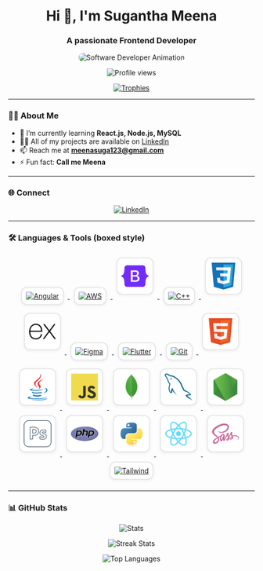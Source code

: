
<h1 align="center">Hi 👋, I'm Sugantha Meena </h1>
<h3 align="center">A passionate Frontend Developer</h3>

<!-- Developer Animation -->
<p align="center">
  <img src="https://raw.githubusercontent.com/Meena0810/Meena0810/main/dev-animation.gif" alt="Software Developer Animation" width="320" style="border-radius:8px;" />
</p>

<p align="center">
  <img src="https://komarev.com/ghpvc/?username=Meena0810&label=Profile%20views&color=0e75b6&style=flat" alt="Profile views" />
</p>

<p align="center">
  <a href="https://github.com/ryo-ma/github-profile-trophy">
    <img src="https://github-profile-trophy.vercel.app/?username=Meena0810&theme=tokyonight&margin-w=10&margin-h=10" alt="Trophies" />
  </a>
</p>

---

### 👨‍💻 About Me
- 🌱 I’m currently learning **React.js, Node.js, MySQL**  
- 👨‍💻 All of my projects are available on [LinkedIn](https://linkedin.com/in/a-sugantha-meena)  
- 📫 Reach me at **meenasuga123@gmail.com**  
- ⚡ Fun fact: **Call me Meena**

---

### 🌐 Connect
<p align="center">
  <a href="https://linkedin.com/in/a-sugantha-meena" target="_blank" rel="noreferrer">
    <img src="https://raw.githubusercontent.com/rahuldkjain/github-profile-readme-generator/master/src/images/icons/Social/linked-in-alt.svg" alt="LinkedIn" width="36" height="36" />
  </a>
</p>

---

### 🛠️ Languages & Tools (boxed style)
<p align="center">
  <!-- Template for a single box:
       <a href="LINK" target="_blank" rel="noreferrer">
         <img src="ICON_SRC" alt="NAME" width="56" height="56" style="margin:8px; border:2px solid #e6e6e6; border-radius:12px; padding:8px; background:#fff; box-shadow:0 2px 6px rgba(0,0,0,0.06);" />
       </a>
  -->
  <a href="https://angular.io" target="_blank" rel="noreferrer">
    <img src="https://angular.io/assets/images/logos/angular/angular.svg" alt="Angular" width="56" height="56" style="margin:8px; border:2px solid #e6e6e6; border-radius:12px; padding:8px; background:#fff; box-shadow:0 2px 6px rgba(0,0,0,0.06);" />
  </a>

  <a href="https://aws.amazon.com" target="_blank" rel="noreferrer">
    <img src="https://raw.githubusercontent.com/simple-icons/simple-icons/develop/icons/amazonaws.svg" alt="AWS" width="56" height="56" style="margin:8px; border:2px solid #e6e6e6; border-radius:12px; padding:8px; background:#fff; box-shadow:0 2px 6px rgba(0,0,0,0.06);" />
  </a>

  <a href="https://getbootstrap.com" target="_blank" rel="noreferrer">
    <img src="https://raw.githubusercontent.com/devicons/devicon/master/icons/bootstrap/bootstrap-plain.svg" alt="Bootstrap" width="56" height="56" style="margin:8px; border:2px solid #e6e6e6; border-radius:12px; padding:8px; background:#fff; box-shadow:0 2px 6px rgba(0,0,0,0.06);" />
  </a>

  <a href="https://www.w3schools.com/cs/index.php" target="_blank" rel="noreferrer">
    <img src="https://img.icons8.com/color/48/c-plus-plus-logo.png" alt="C++" width="56" height="56" style="margin:8px; border:2px solid #e6e6e6; border-radius:12px; padding:8px; background:#fff; box-shadow:0 2px 6px rgba(0,0,0,0.06);" />
  </a>

  <a href="https://www.w3.org/Style/CSS/" target="_blank" rel="noreferrer">
    <img src="https://raw.githubusercontent.com/devicons/devicon/master/icons/css3/css3-original.svg" alt="CSS3" width="56" height="56" style="margin:8px; border:2px solid #e6e6e6; border-radius:12px; padding:8px; background:#fff; box-shadow:0 2px 6px rgba(0,0,0,0.06);" />
  </a>

  <a href="https://expressjs.com" target="_blank" rel="noreferrer">
    <img src="https://raw.githubusercontent.com/devicons/devicon/master/icons/express/express-original.svg" alt="Express.js" width="56" height="56" style="margin:8px; border:2px solid #e6e6e6; border-radius:12px; padding:8px; background:#fff; box-shadow:0 2px 6px rgba(0,0,0,0.06);" />
  </a>

  <a href="https://www.figma.com" target="_blank" rel="noreferrer">
    <img src="https://www.vectorlogo.zone/logos/figma/figma-icon.svg" alt="Figma" width="56" height="56" style="margin:8px; border:2px solid #e6e6e6; border-radius:12px; padding:8px; background:#fff; box-shadow:0 2px 6px rgba(0,0,0,0.06);" />
  </a>

  <a href="https://flutter.dev" target="_blank" rel="noreferrer">
    <img src="https://www.vectorlogo.zone/logos/flutterio/flutterio-icon.svg" alt="Flutter" width="56" height="56" style="margin:8px; border:2px solid #e6e6e6; border-radius:12px; padding:8px; background:#fff; box-shadow:0 2px 6px rgba(0,0,0,0.06);" />
  </a>

  <a href="https://git-scm.com/" target="_blank" rel="noreferrer">
    <img src="https://www.vectorlogo.zone/logos/git-scm/git-scm-icon.svg" alt="Git" width="56" height="56" style="margin:8px; border:2px solid #e6e6e6; border-radius:12px; padding:8px; background:#fff; box-shadow:0 2px 6px rgba(0,0,0,0.06);" />
  </a>

  <a href="https://developer.mozilla.org/en-US/docs/Web/HTML" target="_blank" rel="noreferrer">
    <img src="https://raw.githubusercontent.com/devicons/devicon/master/icons/html5/html5-original.svg" alt="HTML5" width="56" height="56" style="margin:8px; border:2px solid #e6e6e6; border-radius:12px; padding:8px; background:#fff; box-shadow:0 2px 6px rgba(0,0,0,0.06);" />
  </a>

  <a href="https://www.java.com" target="_blank" rel="noreferrer">
    <img src="https://raw.githubusercontent.com/devicons/devicon/master/icons/java/java-original.svg" alt="Java" width="56" height="56" style="margin:8px; border:2px solid #e6e6e6; border-radius:12px; padding:8px; background:#fff; box-shadow:0 2px 6px rgba(0,0,0,0.06);" />
  </a>

  <a href="https://developer.mozilla.org/en-US/docs/Web/JavaScript" target="_blank" rel="noreferrer">
    <img src="https://raw.githubusercontent.com/devicons/devicon/master/icons/javascript/javascript-original.svg" alt="JavaScript" width="56" height="56" style="margin:8px; border:2px solid #e6e6e6; border-radius:12px; padding:8px; background:#fff; box-shadow:0 2px 6px rgba(0,0,0,0.06);" />
  </a>

  <a href="https://www.mongodb.com" target="_blank" rel="noreferrer">
    <img src="https://raw.githubusercontent.com/devicons/devicon/master/icons/mongodb/mongodb-original.svg" alt="MongoDB" width="56" height="56" style="margin:8px; border:2px solid #e6e6e6; border-radius:12px; padding:8px; background:#fff; box-shadow:0 2px 6px rgba(0,0,0,0.06);" />
  </a>

  <a href="https://www.mysql.com" target="_blank" rel="noreferrer">
    <img src="https://raw.githubusercontent.com/devicons/devicon/master/icons/mysql/mysql-original.svg" alt="MySQL" width="56" height="56" style="margin:8px; border:2px solid #e6e6e6; border-radius:12px; padding:8px; background:#fff; box-shadow:0 2px 6px rgba(0,0,0,0.06);" />
  </a>

  <a href="https://nodejs.org" target="_blank" rel="noreferrer">
    <img src="https://raw.githubusercontent.com/devicons/devicon/master/icons/nodejs/nodejs-original.svg" alt="Node.js" width="56" height="56" style="margin:8px; border:2px solid #e6e6e6; border-radius:12px; padding:8px; background:#fff; box-shadow:0 2px 6px rgba(0,0,0,0.06);" />
  </a>

  <a href="https://www.adobe.com/products/photoshop.html" target="_blank" rel="noreferrer">
    <img src="https://raw.githubusercontent.com/devicons/devicon/master/icons/photoshop/photoshop-line.svg" alt="Photoshop" width="56" height="56" style="margin:8px; border:2px solid #e6e6e6; border-radius:12px; padding:8px; background:#fff; box-shadow:0 2px 6px rgba(0,0,0,0.06);" />
  </a>

  <a href="https://www.php.net" target="_blank" rel="noreferrer">
    <img src="https://raw.githubusercontent.com/devicons/devicon/master/icons/php/php-original.svg" alt="PHP" width="56" height="56" style="margin:8px; border:2px solid #e6e6e6; border-radius:12px; padding:8px; background:#fff; box-shadow:0 2px 6px rgba(0,0,0,0.06);" />
  </a>

  <a href="https://www.python.org" target="_blank" rel="noreferrer">
    <img src="https://raw.githubusercontent.com/devicons/devicon/master/icons/python/python-original.svg" alt="Python" width="56" height="56" style="margin:8px; border:2px solid #e6e6e6; border-radius:12px; padding:8px; background:#fff; box-shadow:0 2px 6px rgba(0,0,0,0.06);" />
  </a>

  <a href="https://reactjs.org" target="_blank" rel="noreferrer">
    <img src="https://raw.githubusercontent.com/devicons/devicon/master/icons/react/react-original.svg" alt="React" width="56" height="56" style="margin:8px; border:2px solid #e6e6e6; border-radius:12px; padding:8px; background:#fff; box-shadow:0 2px 6px rgba(0,0,0,0.06);" />
  </a>

  <a href="https://sass-lang.com" target="_blank" rel="noreferrer">
    <img src="https://raw.githubusercontent.com/devicons/devicon/master/icons/sass/sass-original.svg" alt="Sass" width="56" height="56" style="margin:8px; border:2px solid #e6e6e6; border-radius:12px; padding:8px; background:#fff; box-shadow:0 2px 6px rgba(0,0,0,0.06);" />
  </a>

  <a href="https://tailwindcss.com" target="_blank" rel="noreferrer">
    <img src="https://www.vectorlogo.zone/logos/tailwindcss/tailwindcss-icon.svg" alt="Tailwind" width="56" height="56" style="margin:8px; border:2px solid #e6e6e6; border-radius:12px; padding:8px; background:#fff; box-shadow:0 2px 6px rgba(0,0,0,0.06);" />
  </a>
</p>

---

### 📊 GitHub Stats
<p align="center">
  <img src="https://github-readme-stats.vercel.app/api?username=Meena0810&show_icons=true&theme=tokyonight" alt="Stats" />
</p>
<p align="center">
  <img src="https://github-readme-streak-stats.herokuapp.com?user=Meena0810&theme=tokyonight" alt="Streak Stats" />
</p>
<p align="center">
  <img src="https://github-readme-stats.vercel.app/api/top-langs?username=Meena0810&layout=compact&theme=tokyonight" alt="Top Languages" />
</p>
